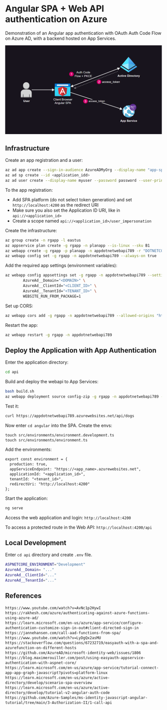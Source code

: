 # Angular SPA + Web API authentication on Azure

Demonstration of an Angular app authentication with OAuth Auth Code Flow on Azure AD, with a backend hosted on App Services.

<img src=".docs/diagram.png" width=600 />

## Infrastructure

Create an app registration and a user:

```sh
az ad app create --sign-in-audience AzureADMyOrg --display-name "app-spa-webapi"
az ad sp create --id <application_idd>
az ad user create --display-name myuser --password password --user-principal-name myuser@contoso.com
```

To the app registration:
- Add SPA platform (do not select token generation) and set `http://localhost:4200` as the redirect URI 
- Make sure you also set the Application ID URI, like in `api://<application_id>`
- Create a scope named `api://<application_id>/user_impersonation`

Create the infrastructure:

```sh
az group create -n rgapp -l eastus
az appservice plan create -g rgapp -n planapp --is-linux --sku B1
az webapp create -g rgapp -p planapp -n appdotnetwebapi789 -r "DOTNETCORE:7.0" --https-only
az webapp config set -g rgapp -n appdotnetwebapi789 --always-on true
```

Add the required app settings (environment variables):

```sh
az webapp config appsettings set -g rgapp -n appdotnetwebapi789 --settings \
        AzureAd__Domain="<DOMAIN>" \
        AzureAd__ClientId="<CLIENT_ID>" \
        AzureAd__TenantId="<TENANT_ID>" \
        WEBSITE_RUN_FROM_PACKAGE=1
```

Set up CORS:

```sh
az webapp cors add -g rgapp -n appdotnetwebapi789 --allowed-origins "http://localhost:4200"
```

Restart the app:

```sh
az webapp restart -g rgapp -n appdotnetwebapi789
```

## Deploy the Application with App Authentication

Enter the application directory:

```sh
cd api
```

Build and deploy the webapi to App Services:

```sh
bash build.sh
az webapp deployment source config-zip -g rgapp -n appdotnetwebapi789 --src ./bin/api.zip
```

Test it:

```sh
curl https://appdotnetwebapi789.azurewebsites.net/api/dogs
```

Now enter `cd angular` into the SPA. Create the envs:

```
touch src/environments/environment.development.ts
touch src/environments/environment.ts
```

Add the environments:

```
export const environment = {
  production: true,
  appServiceEndpoint: "https://<app_name>.azurewebsites.net",
  applicationId: "<application_id>",
  tenantId: "<tenant_id>",
  redirectUri: "http://localhost:4200"
};
```

Start the application:

```sh
ng serve
```

Access the web application and login: `http://localhost:4200`

To access a protected route in the Web API: `http://localhost:4200/api`

## Local Development

Enter `cd api` directory and create `.env` file.

```sh
ASPNETCORE_ENVIRONMENT="Development"
AzureAd__Domain= "..."
AzureAd__ClientId="..."
AzureAd__TenantId="..."
```

## References

```
https://www.youtube.com/watch?v=AvNc1p2HywI
https://rakhesh.com/azure/authenticating-against-azure-functions-using-azure-ad/
https://learn.microsoft.com/en-us/azure/app-service/configure-authentication-customize-sign-in-out#client-directed-sign-in
https://jannehansen.com/call-aad-functions-from-spa/
https://www.youtube.com/watch?v=LyDgQx2asMU
https://stackoverflow.com/questions/67232719/easyauth-with-a-spa-and-azurefunction-on-different-hosts
https://github.com/AzureAD/microsoft-identity-web/issues/1806
https://blog.maximerouiller.com/post/using-easyauth-appservice-authentication-with-aspnet-core/
https://learn.microsoft.com/en-us/azure/app-service/tutorial-connect-app-app-graph-javascript?pivots=platform-linux
https://learn.microsoft.com/en-us/azure/active-directory/develop/scenario-spa-overview
https://learn.microsoft.com/en-us/azure/active-directory/develop/tutorial-v2-angular-auth-code
https://github.com/Azure-Samples/ms-identity-javascript-angular-tutorial/tree/main/3-Authorization-II/1-call-api
```
